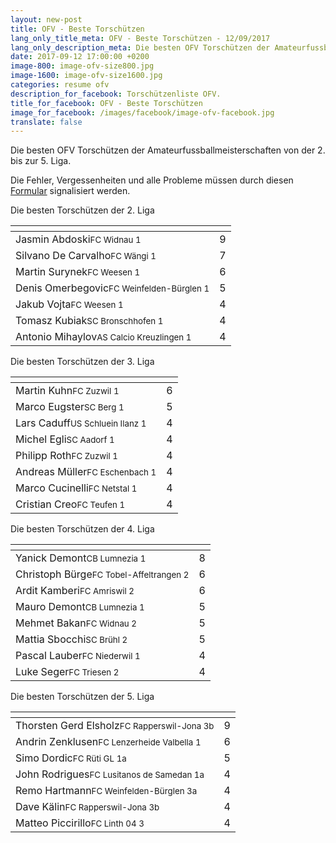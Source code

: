 ```yaml
---
layout: new-post
title: OFV - Beste Torschützen
lang_only_title_meta: OFV - Beste Torschützen - 12/09/2017
lang_only_description_meta: Die besten OFV Torschützen der Amateurfussballmeisterschaften von der 2. bis zur 5. Liga - 12/09/2017
date: 2017-09-12 17:00:00 +0200
image-800: image-ofv-size800.jpg
image-1600: image-ofv-size1600.jpg
categories: resume ofv
description_for_facebook: Torschützenliste OFV.
title_for_facebook: OFV - Beste Torschützen
image_for_facebook: /images/facebook/image-ofv-facebook.jpg
translate: false
---
```

Die besten OFV Torschützen der Amateurfussballmeisterschaften von der 2. bis zur 5. Liga.

Die Fehler, Vergessenheiten und alle Probleme müssen durch diesen <a href="/formular-fehlermeldung">Formular</a> signalisiert werden.

Die besten Torschützen der 2. Liga

<table class="table"><thead><tr><th><i class="fa fa-male"></i></th><th><i class="fa fa-futbol-o"></i></th></tr></thead><tbody><tr><td>Jasmin Abdoski<span class='d-block team-name'><small>FC Widnau 1</small></span></td><td>9</td></tr><tr><td>Silvano De Carvalho<span class='d-block team-name'><small>FC Wängi 1</small></span></td><td>7</td></tr><tr><td>Martin Surynek<span class='d-block team-name'><small>FC Weesen 1</small></span></td><td>6</td></tr><tr><td>Denis Omerbegovic<span class='d-block team-name'><small>FC Weinfelden-Bürglen 1</small></span></td><td>5</td></tr><tr><td>Jakub Vojta<span class='d-block team-name'><small>FC Weesen 1</small></span></td><td>4</td></tr><tr><td>Tomasz Kubiak<span class='d-block team-name'><small>SC Bronschhofen 1</small></span></td><td>4</td></tr><tr><td>Antonio Mihaylov<span class='d-block team-name'><small>AS Calcio Kreuzlingen 1</small></span></td><td>4</td></tr></tbody></table>

Die besten Torschützen der 3. Liga

<table class="table"><thead><tr><th><i class="fa fa-male"></i></th><th><i class="fa fa-futbol-o"></i></th></tr></thead><tbody><tr><td>Martin Kuhn<span class='d-block team-name'><small>FC Zuzwil 1</small></span></td><td>6</td></tr><tr><td>Marco Eugster<span class='d-block team-name'><small>SC Berg 1</small></span></td><td>5</td></tr><tr><td>Lars Caduff<span class='d-block team-name'><small>US Schluein Ilanz 1</small></span></td><td>4</td></tr><tr><td>Michel Egli<span class='d-block team-name'><small>SC Aadorf 1</small></span></td><td>4</td></tr><tr><td>Philipp Roth<span class='d-block team-name'><small>FC Zuzwil 1</small></span></td><td>4</td></tr><tr><td>Andreas Müller<span class='d-block team-name'><small>FC Eschenbach 1</small></span></td><td>4</td></tr><tr><td>Marco Cucinelli<span class='d-block team-name'><small>FC Netstal 1</small></span></td><td>4</td></tr><tr><td>Cristian Creo<span class='d-block team-name'><small>FC Teufen 1</small></span></td><td>4</td></tr></tbody></table>

Die besten Torschützen der 4. Liga

<table class="table"><thead><tr><th><i class="fa fa-male"></i></th><th><i class="fa fa-futbol-o"></i></th></tr></thead><tbody><tr><td>Yanick Demont<span class='d-block team-name'><small>CB Lumnezia 1</small></span></td><td>8</td></tr><tr><td>Christoph Bürge<span class='d-block team-name'><small>FC Tobel-Affeltrangen 2</small></span></td><td>6</td></tr><tr><td>Ardit Kamberi<span class='d-block team-name'><small>FC Amriswil 2</small></span></td><td>6</td></tr><tr><td>Mauro Demont<span class='d-block team-name'><small>CB Lumnezia 1</small></span></td><td>5</td></tr><tr><td>Mehmet Bakan<span class='d-block team-name'><small>FC Widnau 2</small></span></td><td>5</td></tr><tr><td>Mattia Sbocchi<span class='d-block team-name'><small>SC Brühl 2</small></span></td><td>5</td></tr><tr><td>Pascal Lauber<span class='d-block team-name'><small>FC Niederwil 1</small></span></td><td>4</td></tr><tr><td>Luke Seger<span class='d-block team-name'><small>FC Triesen 2</small></span></td><td>4</td></tr></tbody></table>

Die besten Torschützen der 5. Liga

<table class="table"><thead><tr><th><i class="fa fa-male"></i></th><th><i class="fa fa-futbol-o"></i></th></tr></thead><tbody><tr><td>Thorsten Gerd Elsholz<span class='d-block team-name'><small>FC Rapperswil-Jona 3b</small></span></td><td>9</td></tr><tr><td>Andrin Zenklusen<span class='d-block team-name'><small>FC Lenzerheide Valbella 1</small></span></td><td>6</td></tr><tr><td>Simo Dordic<span class='d-block team-name'><small>FC Rüti GL 1a</small></span></td><td>5</td></tr><tr><td>John Rodrigues<span class='d-block team-name'><small>FC Lusitanos de Samedan 1a</small></span></td><td>4</td></tr><tr><td>Remo Hartmann<span class='d-block team-name'><small>FC Weinfelden-Bürglen 3a</small></span></td><td>4</td></tr><tr><td>Dave Kälin<span class='d-block team-name'><small>FC Rapperswil-Jona 3b</small></span></td><td>4</td></tr><tr><td>Matteo Piccirillo<span class='d-block team-name'><small>FC Linth 04 3</small></span></td><td>4</td></tr></tbody></table>

